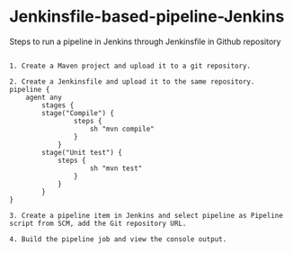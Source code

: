 # Jenkinsfile-based-pipeline-Jenkins

Steps to run a pipeline in Jenkins through Jenkinsfile in Github repository

```

1. Create a Maven project and upload it to a git repository.

2. Create a Jenkinsfile and upload it to the same repository.
pipeline {	 
	agent any	 
    	stages {     	 
    	stage("Compile") {          	 
            	steps {               	 
                	sh "mvn compile"          	 
            	}     	 
        	}     	 
    	stage("Unit test") {          	 
        	steps {               	 
                	sh "mvn test"          	 
            	}     	 
        	}	 
    	}
}

3. Create a pipeline item in Jenkins and select pipeline as Pipeline script from SCM, add the Git repository URL.

4. Build the pipeline job and view the console output.

```
